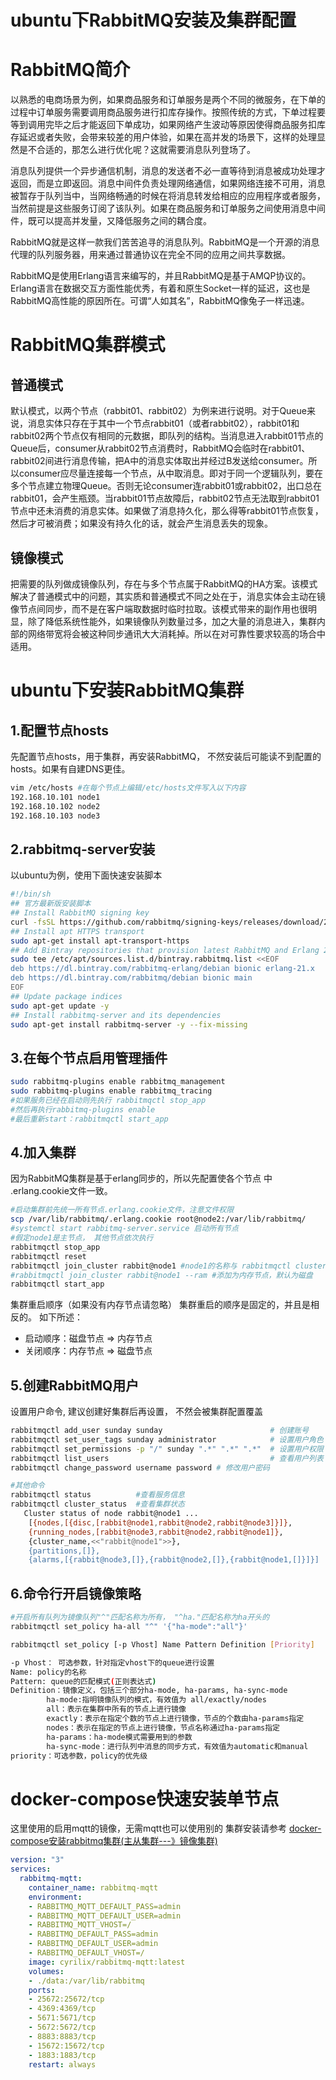 # ubuntu下RabbitMQ安装及集群配置


# RabbitMQ简介
以熟悉的电商场景为例，如果商品服务和订单服务是两个不同的微服务，在下单的过程中订单服务需要调用商品服务进行扣库存操作。按照传统的方式，下单过程要等到调用完毕之后才能返回下单成功，如果网络产生波动等原因使得商品服务扣库存延迟或者失败，会带来较差的用户体验，如果在高并发的场景下，这样的处理显然是不合适的，那怎么进行优化呢？这就需要消息队列登场了。

消息队列提供一个异步通信机制，消息的发送者不必一直等待到消息被成功处理才返回，而是立即返回。消息中间件负责处理网络通信，如果网络连接不可用，消息被暂存于队列当中，当网络畅通的时候在将消息转发给相应的应用程序或者服务，当然前提是这些服务订阅了该队列。如果在商品服务和订单服务之间使用消息中间件，既可以提高并发量，又降低服务之间的耦合度。

RabbitMQ就是这样一款我们苦苦追寻的消息队列。RabbitMQ是一个开源的消息代理的队列服务器，用来通过普通协议在完全不同的应用之间共享数据。

RabbitMQ是使用Erlang语言来编写的，并且RabbitMQ是基于AMQP协议的。Erlang语言在数据交互方面性能优秀，有着和原生Socket一样的延迟，这也是RabbitMQ高性能的原因所在。可谓“人如其名”，RabbitMQ像兔子一样迅速。

# RabbitMQ集群模式
## 普通模式
默认模式，以两个节点（rabbit01、rabbit02）为例来进行说明。对于Queue来说，消息实体只存在于其中一个节点rabbit01（或者rabbit02），rabbit01和rabbit02两个节点仅有相同的元数据，即队列的结构。当消息进入rabbit01节点的Queue后，consumer从rabbit02节点消费时，RabbitMQ会临时在rabbit01、rabbit02间进行消息传输，把A中的消息实体取出并经过B发送给consumer。所以consumer应尽量连接每一个节点，从中取消息。即对于同一个逻辑队列，要在多个节点建立物理Queue。否则无论consumer连rabbit01或rabbit02，出口总在rabbit01，会产生瓶颈。当rabbit01节点故障后，rabbit02节点无法取到rabbit01节点中还未消费的消息实体。如果做了消息持久化，那么得等rabbit01节点恢复，然后才可被消费；如果没有持久化的话，就会产生消息丢失的现象。
## 镜像模式
把需要的队列做成镜像队列，存在与多个节点属于RabbitMQ的HA方案。该模式解决了普通模式中的问题，其实质和普通模式不同之处在于，消息实体会主动在镜像节点间同步，而不是在客户端取数据时临时拉取。该模式带来的副作用也很明显，除了降低系统性能外，如果镜像队列数量过多，加之大量的消息进入，集群内部的网络带宽将会被这种同步通讯大大消耗掉。所以在对可靠性要求较高的场合中适用。

<!-- more -->

# ubuntu下安装RabbitMQ集群
## 1.配置节点hosts
先配置节点hosts，用于集群，再安装RabbitMQ， 不然安装后可能读不到配置的hosts。如果有自建DNS更佳。
```bash
vim /etc/hosts #在每个节点上编辑/etc/hosts文件写入以下内容
192.168.10.101 node1
192.168.10.102 node2
192.168.10.103 node3
```

## 2.rabbitmq-server安装
以ubuntu为例，使用下面快速安装脚本
```bash
#!/bin/sh
## 官方最新版安装脚本
## Install RabbitMQ signing key
curl -fsSL https://github.com/rabbitmq/signing-keys/releases/download/2.0/rabbitmq-release-signing-key.asc | sudo apt-key add -
## Install apt HTTPS transport
sudo apt-get install apt-transport-https
## Add Bintray repositories that provision latest RabbitMQ and Erlang 21.x releases
sudo tee /etc/apt/sources.list.d/bintray.rabbitmq.list <<EOF
deb https://dl.bintray.com/rabbitmq-erlang/debian bionic erlang-21.x
deb https://dl.bintray.com/rabbitmq/debian bionic main
EOF
## Update package indices
sudo apt-get update -y
## Install rabbitmq-server and its dependencies
sudo apt-get install rabbitmq-server -y --fix-missing
```

## 3.在每个节点启用管理插件
```bash
sudo rabbitmq-plugins enable rabbitmq_management
sudo rabbitmq-plugins enable rabbitmq_tracing
#如果服务已经在启动则先执行 rabbitmqctl stop_app
#然后再执行rabbitmq-plugins enable
#最后重新start：rabbitmqctl start_app
```

## 4.加入集群
因为RabbitMQ集群是基于erlang同步的，所以先配置使各个节点 中 .erlang.cookie文件一致。
```bash
#启动集群前先统一所有节点.erlang.cookie文件，注意文件权限
scp /var/lib/rabbitmq/.erlang.cookie root@node2:/var/lib/rabbitmq/
#systemctl start rabbitmq-server.service 启动所有节点
#假定node1是主节点， 其他节点依次执行
rabbitmqctl stop_app
rabbitmqctl reset
rabbitmqctl join_cluster rabbit@node1 #node1的名称与 rabbitmqctl cluster_status 中的信息一致
#rabbitmqctl join_cluster rabbit@node1 --ram #添加为内存节点，默认为磁盘
rabbitmqctl start_app
```
集群重启顺序（如果没有内存节点请忽略）
集群重启的顺序是固定的，并且是相反的。 如下所述：
* 启动顺序：磁盘节点 => 内存节点
* 关闭顺序：内存节点 => 磁盘节点

## 5.创建RabbitMQ用户
设置用户命令, 建议创建好集群后再设置， 不然会被集群配置覆盖
```bash
rabbitmqctl add_user sunday sunday                        # 创建账号
rabbitmqctl set_user_tags sunday administrator            # 设置用户角色
rabbitmqctl set_permissions -p "/" sunday ".*" ".*" ".*"  # 设置用户权限
rabbitmqctl list_users                                    # 查看用户列表
rabbitmqctl change_password username password # 修改用户密码

#其他命令
rabbitmqctl status          #查看服务信息
rabbitmqctl cluster_status  #查看集群状态
   Cluster status of node rabbit@node1 ...
    [{nodes,[{disc,[rabbit@node1,rabbit@node2,rabbit@node3]}]},
    {running_nodes,[rabbit@node3,rabbit@node2,rabbit@node1]},
    {cluster_name,<<"rabbit@node1">>},
    {partitions,[]},
    {alarms,[{rabbit@node3,[]},{rabbit@node2,[]},{rabbit@node1,[]}]}]
```

## 6.命令行开启镜像策略
```bash
#开启所有队列为镜像队列"^"匹配名称为所有， "^ha."匹配名称为ha开头的
rabbitmqctl set_policy ha-all "^" '{"ha-mode":"all"}'

rabbitmqctl set_policy [-p Vhost] Name Pattern Definition [Priority]

-p Vhost： 可选参数，针对指定vhost下的queue进行设置
Name: policy的名称
Pattern: queue的匹配模式(正则表达式)
Definition：镜像定义，包括三个部分ha-mode, ha-params, ha-sync-mode
        ha-mode:指明镜像队列的模式，有效值为 all/exactly/nodes
        all：表示在集群中所有的节点上进行镜像
        exactly：表示在指定个数的节点上进行镜像，节点的个数由ha-params指定
        nodes：表示在指定的节点上进行镜像，节点名称通过ha-params指定
        ha-params：ha-mode模式需要用到的参数
        ha-sync-mode：进行队列中消息的同步方式，有效值为automatic和manual
priority：可选参数，policy的优先级
```

# docker-compose快速安装单节点
这里使用的启用mqtt的镜像，无需mqtt也可以使用别的
集群安装请参考 [docker-compose安装rabbitmq集群(主从集群---》镜像集群)](https://www.cnblogs.com/yloved/p/12868892.html)
```yaml
version: "3"
services:
  rabbitmq-mqtt:
    container_name: rabbitmq-mqtt
    environment:
    - RABBITMQ_MQTT_DEFAULT_PASS=admin
    - RABBITMQ_MQTT_DEFAULT_USER=admin
    - RABBITMQ_MQTT_VHOST=/
    - RABBITMQ_DEFAULT_PASS=admin
    - RABBITMQ_DEFAULT_USER=admin
    - RABBITMQ_DEFAULT_VHOST=/
    image: cyrilix/rabbitmq-mqtt:latest
    volumes:
    - ./data:/var/lib/rabbitmq    
    ports:
    - 25672:25672/tcp
    - 4369:4369/tcp
    - 5671:5671/tcp
    - 5672:5672/tcp
    - 8883:8883/tcp
    - 15672:15672/tcp
    - 1883:1883/tcp
    restart: always
```
